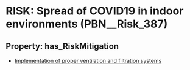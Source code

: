 # RISK: __Spread of COVID19 in indoor environments__ (PBN__Risk_387)

## Property: has_RiskMitigation

* [Implementation of proper ventilation and filtration systems](PBN__RiskMitigation_544)

